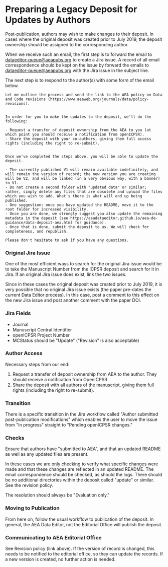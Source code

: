 # Preparing a Legacy Deposit for Updates by Authors

Post-publication, authors may wish to make changes to their deposit. In cases where the original deposit was created prior to July 2019, the deposit ownership should be assigned to the corresponding author.

When we receive such an email, the first step is to forward the email to dataeditor-queue@aeapubs.org to create a Jira issue. 
A record of all email correspondence should be kept on the issue by forward the emails to dataeditor-queue@aeapubs.org with the Jira issue in the subject line. 

The next step is to respond to the author(s) with some form of the email below.

```
Let me outline the process and send the link to the AEA policy on Data and Code revisions (https://www.aeaweb.org/journals/data/policy-revisions).


In order for you to make the updates to the deposit, we'll do the following:

- Request a transfer of deposit ownership from the AEA to you (at which point you should receive a notification from openICPSR).
- Share the deposit with your co-authors, giving them full access rights (including the right to re-submit).


Once we've completed the steps above, you will be able to update the deposit.

- The currently published V1 will remain available indefinitely, and will remain the version of record; the new version you are creating will be V2, and will be linked (in a very obvious way, with a banner) to V1.
- Do not create a second folder with "updated data" or similar; rather, simply delete any files that are obsolete and upload the files which you wish to add. What's there is what will end up being published.
- One suggestion: once you have updated the README, move it to the root folder for increased visibility.
- Once you are done, we strongly suggest you also update the remaining metadata in the deposit (see https://aeadataeditor.github.io/aea-de-guidance/data-deposit-aea.html for guidance).
- Once that is done, submit the deposit to us. We will check for completeness, and republish.

Please don't hesitate to ask if you have any questions.
```

### Original Jira Issue

One of the most efficient ways to search for the original Jira issue would be to take the Manuscript Number from the ICPSR deposit and search for it in Jira. If an original Jira issue does exist, link the two issues. 

Since in these cases the original deposit was created prior to July 2019, it is very possible that no original Jira issue exists (the paper pre-dates the current Data Editor process). In this case, post a comment to this effect on the new Jira issue and post another comment with the paper DOI.

### Jira Fields

- Journal
- Manuscript Central Identifier
- openICPSR Project Number
- MCStatus should be "Update" ("Revision" is also acceptable)


### Author Access

Necessary steps from our end:
1. Request a transfer of deposit ownership from AEA to the author. They should receive a notification from OpenICPSR.
2. Share the deposit with all authors of the manuscript, giving them full rights (including the right to re-submit).

### Transition

There is a specific transition in the Jira workflow called "Author submitted post-publication modifications" which enables the user to move the issue from "In progress" straight to "Pending openICPSR changes."

### Checks

Ensure that authors have "submitted to AEA", and that an updated README as well as any updated files are present.

In these cases we are only checking to verify what specific changes were made and that these changes are reflected in an updated README. The email correspondence should be checked, as should the logs. There should be no additional directories within the deposit called "update" or similar. See the revision policy.

The resolution should always be "Evaluation only."

### Moving to Publication

From here on, follow the usual workflow to publication of the deposit. In general, the AEA Data Editor, not the Editorial Office will publish the deposit. 

### Communicating to AEA Editorial Office

See Revision policy (link above). If the version of record is changed, this needs to be notified to the editorial office, so they can update the records. If a new version is created, no further action is needed.
